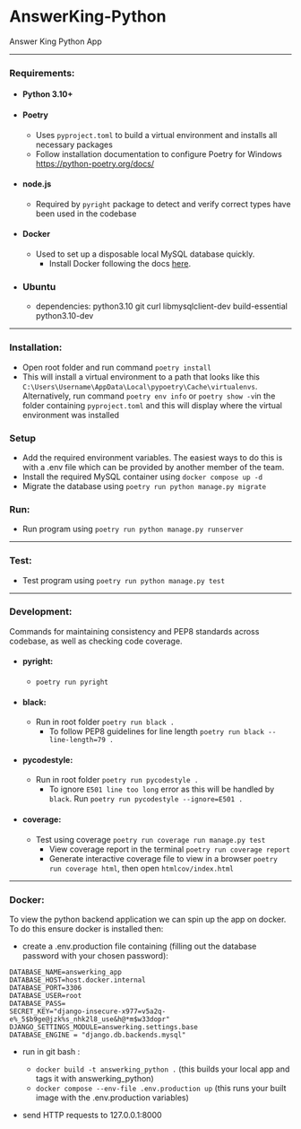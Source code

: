 # AnswerKing-Python
Answer King Python App
***
### Requirements:
- #### Python 3.10+
- #### Poetry
  - Uses `pyproject.toml` to build a virtual environment and installs all necessary packages
  - Follow installation documentation to configure Poetry for Windows https://python-poetry.org/docs/
- #### node.js
  - Required by `pyright` package to detect and verify correct types have been used in the codebase
- #### Docker
  - Used to set up a disposable local MySQL database quickly.
    - Install Docker following the docs [here](https://docs.docker.com/get-docker/).
- ### Ubuntu
    - dependencies:  python3.10 git curl libmysqlclient-dev build-essential python3.10-dev

***
### Installation:
- Open root folder and run command `poetry install`
- This will install a virtual environment to a path that looks like this `C:\Users\Username\AppData\Local\pypoetry\Cache\virtualenvs`. Alternatively, run command `poetry env info` or `poetry show -v`in the folder containing `pyproject.toml` and this will display where the virtual environment was installed

### Setup
- Add the required environment variables. The easiest ways to do this is with a .env file which can be provided by another member of the team.
- Install the required MySQL container using `docker compose up -d`
- Migrate the database using `poetry run python manage.py migrate`

### Run:
- Run program using `poetry run python manage.py runserver`
***
### Test:
- Test program using `poetry run python manage.py test`

***
### Development:
Commands for maintaining consistency and PEP8 standards across codebase, as well as checking code coverage.
- #### pyright:
  - `poetry run pyright`
- #### black:
  - Run in root folder `poetry run black .`
    - To follow PEP8 guidelines for line length `poetry run black --line-length=79 .`
- #### pycodestyle:
  - Run in root folder `poetry run pycodestyle .`
    - To ignore `E501 line too long` error as this will be handled by `black`. Run `poetry run pycodestyle --ignore=E501 .`
- #### coverage:
  - Test using coverage `poetry run coverage run manage.py test`
    - View coverage report in the terminal `poetry run coverage report`
    - Generate interactive coverage file to view in a browser `poetry run coverage html`, then open `htmlcov/index.html`

***
### Docker:
To view the python backend application we can spin up the app on docker. To do this ensure docker is installed then:
- create a .env.production file containing (filling out the database password with your chosen password):
```
DATABASE_NAME=answerking_app
DATABASE_HOST=host.docker.internal
DATABASE_PORT=3306
DATABASE_USER=root
DATABASE_PASS=
SECRET_KEY="django-insecure-x977=v5a2q-e%_5$b9ge@jzk%s_nhk2l8_use&h@*m$w33dopr"
DJANGO_SETTINGS_MODULE=answerking.settings.base
DATABASE_ENGINE = "django.db.backends.mysql"
```
- run in git bash :
  - `docker build -t answerking_python .` (this builds your local app and tags it with answerking_python)
  - `docker compose --env-file .env.production up` (this runs your built image with the .env.production variables)

- send HTTP requests to 127.0.0.1:8000

